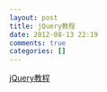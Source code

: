 ```yaml
---
layout: post
title: jQuery教程
date: 2012-08-13 22:19
comments: true
categories: []
---
```

<a href="http://www.yyxzy.org/jQuery/" title="jQuery教程">jQuery教程</a>
